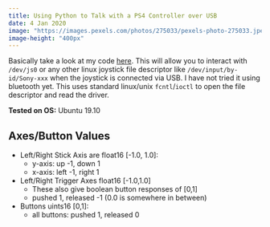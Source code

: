 ```yaml
---
title: Using Python to Talk with a PS4 Controller over USB
date: 4 Jan 2020
image: "https://images.pexels.com/photos/275033/pexels-photo-275033.jpeg?auto=compress&cs=tinysrgb&dpr=2&h=750&w=1260"
image-height: "400px"
---
```


Basically take a look at my code [here](TBD). This will allow you to interact
with `/dev/js0` or any other linux joystick file descriptor like `/dev/input/by-id/Sony-xxx`
when the joystick is connected via USB. I have not tried it using bluetooth yet. This
uses standard linux/unix `fcntl`/`ioctl` to open the file descriptor and read the driver.

**Tested on OS:** Ubuntu 19.10

## Axes/Button Values

- Left/Right Stick Axis are float16 [-1.0, 1.0]:
    - y-axis: up -1, down 1
    - x-axis: left -1, right 1
- Left/Right Trigger Axes float16 [-1.0,1.0]
    - These also give boolean button responses of [0,1]
    - pushed 1, released -1 (0.0 is somewhere in between)
- Buttons uints16 [0,1]:
    - all buttons: pushed 1, released 0
